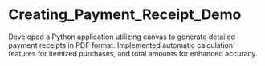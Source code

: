 # Creating_Payment_Receipt_Demo
Developed a Python application utilizing canvas to generate detailed payment receipts in PDF format. Implemented automatic calculation features for itemized purchases, and total amounts for enhanced accuracy. 
